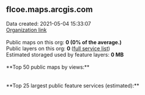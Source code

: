 <h2>flcoe.maps.arcgis.com</h2> Data created: 2021-05-04 15:33:07 <br /><a target='new' href='https://flcoe.maps.arcgis.com'>Organization link</a><br /><br />Public maps on this org: <b>0 (0% of the average.)</b><br />Public layers on this org: <b>0 </b>(<a target='new' href='https://services.arcgis.com/ZxYCW6nyvojHuZzR/ArcGIS/rest/services'>full service list</a>)<br />Estimated storaged used by feature layers: <b>0 MB</b><br /><br />**Top 50 public maps by views:**<br /><br /><br />**Top 25 largest public feature services (estimated):**<br />